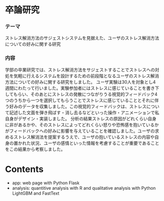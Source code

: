 # 卒論研究

### テーマ
ストレス解消方法のサジェストシステムを見据えた、ユーザのストレス解消方法についての好みに関する研究
### 内容
学部の卒業研究では、ストレス解消方法をサジェストすることでストレスへの対処を気軽に行えるシステムを設計するための前段階となるユーザのストレス解消方法についての好みに関する研究をしました。
ユーザ実験は30人を対象とし4週間にわたって行いました。実験参加者にはストレスに感じていることを書き下してもらい、そのあとにストレスの発散につながりうる視覚的フィードバック4つのうちから一つを選択してもらうことでストレスに感じていることとそれに伴う好みのデータを収集しました。この視覚的フィードバックは、ストレスについて記述した文面を弾き飛ばす・消し去るなどといった操作・アニメーションで私自身がデザイン・実装しました。
分析の結果ストレスの原因がどれくらい自身に非があるかや、そのストレスによってどれくらい怒りや恐怖感を抱いているかがフィードバックへの好みに影響を与えていることを確認しました。ユーザの求めるストレス解消法を提案するうえで、ユーザの抱いているストレスの内容や自身の置かれた状況、ユーザの感情といった情報を考慮することが重要であることをこの結果から考察しました。

# Contents
- app: web page with Python Flask
- analysis: quantitive analysis with R and qualitative analysis with Python LightGBM and FastText
